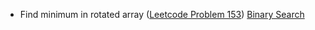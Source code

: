 - Find minimum in rotated array ([Leetcode Problem 153](https://leetcode.com/problems/find-minimum-in-rotated-sorted-array/)) [Binary Search](BinarySearch/README.md)